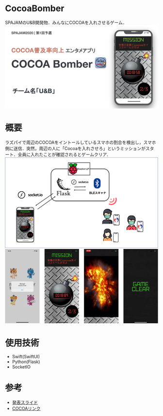 # CocoaBomber

SPAJAMのU&B開発物．みんなにCOCOAを入れさせるゲーム．
![スライド](img/slide.png)

# 概要

ラズパイで周辺のCOCOAをイントールしているスマホの割合を検出し，スマホ側に送信．突然，周辺の人に「Cocoaを入れさせろ」というミッションがスタート．全員に入れたことが確認されるとゲームクリア．
![概要](img/overrall.png)
![スクショ](img/screenshot.png)

# 使用技術
* Swift(SwiftUI)
* Python(Flask)
* SocketIO

# 参考

* [発表スライド](img/cocoa.pdf)
* [COCOAリンク](https://apps.apple.com/jp/app/cocoa-%E6%96%B0%E5%9E%8B%E3%82%B3%E3%83%AD%E3%83%8A%E3%82%A6%E3%82%A4%E3%83%AB%E3%82%B9%E6%8E%A5%E8%A7%A6%E7%A2%BA%E8%AA%8D%E3%82%A2%E3%83%97%E3%83%AA/id1516764458)
